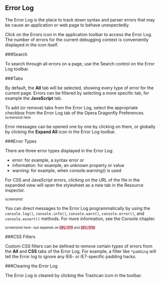 <style>
	ins { 
		font-size: 11px;
		text-decoration: none;
	}
    .comment { background-color: yellow; }
    .bug { background-color: pink; }
</style>

## Error Log

The Error Log is the place to track down syntax and parser errors that may be cause an application or web page to behave unexpectedly.

Click on the Errors icon in the application toolbar to access the Error Log. The number of errors for the current debugging context is conveniently displayed in the icon itself.

###Search

To search through all errors on a page, use the Search control on the Error Log toolbar.

###Tabs

By default, the **All** tab will be selected, showing every type of error for the current page. Errors can be filtered by selecting a more specific tab, for example the **JavaScript** tab.

To add (or remove) tabs from the Error Log, select the appropriate checkbox from the Error Log tab of the Opera Dragonfly Preferences.
<ins>screenshot here</ins>

Error messages can be opened one by one by clicking on them, or globally by clicking the **Expand All** icon in the Error Log toolbar.

###Error Types

There are three error types displayed in the Error Log:

  * error: for example, a syntax error or 
  * information: for example, an unknown property or value 
  * warning: for example, when console.warning() is used

For CSS and JavaScript errors, clicking on the URL of the file in the expanded view will open the stylesheet as a new tab in the Resource inspector.

<ins>screenshot</ins>

You can direct messages to the Error Log programmatically by using the `console.log()`, `console.info()`, `console.warn()`, `console.error()`, and `console.assert()` methods. For more information, see the Console chapter.

<ins>screenshot here--but depends on <span class="bug">DFL-1711</span> and <span class="bug">DFL-1710</span></ins>


###CSS Filters

Custom CSS filters can be defined to remove certain types of errors from the **All** and **CSS** tabs of the Error Log. For example, a filter like `*padding` will tell the Error log to ignore any IE6- or IE7-specific padding hacks.

###Clearing the Error Log

The Error Log is cleared by clicking the Trashcan icon in the toolbar.